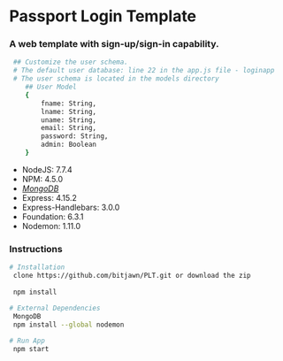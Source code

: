 # Passport Login Template
<h3>A web template with sign-up/sign-in capability.</h3>

```bash
 ## Customize the user schema.
 # The default user database: line 22 in the app.js file - loginapp
 # The user schema is located in the models directory
    ## User Model
    {
        fname: String,
        lname: String,
        uname: String,
        email: String,
        password: String,
        admin: Boolean
    }
```

<ul>
    <li>NodeJS: 7.7.4</li>
    <li>NPM: 4.5.0</li>
    <li><a href="https://www.mongodb.com/download-center?jmp=docs&_ga=1.202993809.1491474904.1492296757#community"><i>MongoDB</i></a></li>
    <li>Express: 4.15.2</li>
    <li>Express-Handlebars: 3.0.0</li>    
    <li>Foundation: 6.3.1</li>
    <li>Nodemon: 1.11.0</li>
</ul>

<h3>Instructions</h3>

```bash
# Installation
 clone https://github.com/bitjawn/PLT.git or download the zip
 
 npm install

# External Dependencies
 MongoDB
 npm install --global nodemon
 
# Run App
 npm start
```

